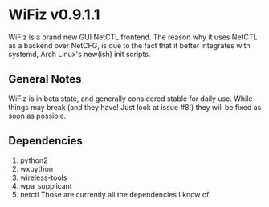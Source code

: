 # WiFiz v0.9.1.1
WiFiz is a brand new GUI NetCTL frontend. The reason why it uses NetCTL 
as a 
backend over NetCFG, is due to the fact that it better integrates with 
systemd, 
Arch Linux's new(ish) init scripts.

## General Notes
WiFiz is in beta state, and generally considered stable for daily use. While things may break (and they have! Just look at issue #8!) they will be fixed as soon as possible.

## Dependencies
1. python2
2. wxpython
3. wireless-tools
4. wpa_supplicant
5. netctl
Those are currently all the dependencies I know of.


